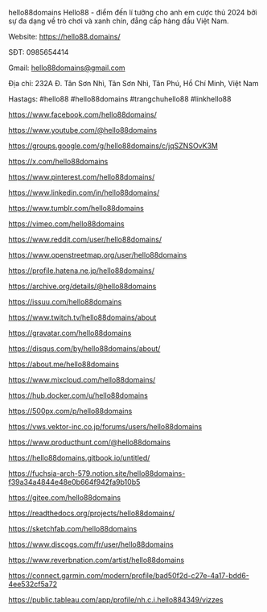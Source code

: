 hello88domains
Hello88 - điểm đến lí tưởng cho anh em cược thủ 2024 bởi sự đa dạng về trò chơi và xanh chín, đẳng cấp hàng đầu Việt Nam. 

Website: https://hello88.domains/

SĐT: 0985654414

Gmail: hello88domains@gmail.com

Địa chỉ: 232A Đ. Tân Sơn Nhì, Tân Sơn Nhì, Tân Phú, Hồ Chí Minh, Việt Nam

Hastags: #hello88 #hello88domains #trangchuhello88 #linkhello88

https://www.facebook.com/hello88domains/

https://www.youtube.com/@hello88domains

https://groups.google.com/g/hello88domains/c/jqSZNSOvK3M

https://x.com/hello88domains

https://www.pinterest.com/hello88domains/

https://www.linkedin.com/in/hello88domains/

https://www.tumblr.com/hello88domains

https://vimeo.com/hello88domains

https://www.reddit.com/user/hello88domains/

https://www.openstreetmap.org/user/hello88domains

https://profile.hatena.ne.jp/hello88domains/

https://archive.org/details/@hello88domains

https://issuu.com/hello88domains

https://www.twitch.tv/hello88domains/about

https://gravatar.com/hello88domains

https://disqus.com/by/hello88domains/about/

https://about.me/hello88domains

https://www.mixcloud.com/hello88domains/

https://hub.docker.com/u/hello88domains

https://500px.com/p/hello88domains

https://vws.vektor-inc.co.jp/forums/users/hello88domains

https://www.producthunt.com/@hello88domains

https://hello88domains.gitbook.io/untitled/

https://fuchsia-arch-579.notion.site/hello88domains-f39a34a4844e48e0b664f942fa9b10b5

https://gitee.com/hello88domains

https://readthedocs.org/projects/hello88domains/

https://sketchfab.com/hello88domains

https://www.discogs.com/fr/user/hello88domains

https://www.reverbnation.com/artist/hello88domains

https://connect.garmin.com/modern/profile/bad50f2d-c27e-4a17-bdd6-4ee532cf5a72

https://public.tableau.com/app/profile/nh.c.i.hello884349/vizzes